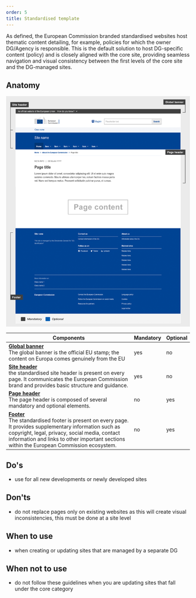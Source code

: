 ```yaml
---
order: 5
title: Standardised template
---
```

As defined, the European Commission branded standardised websites host thematic content detailing, for example, policies for which the owner DG/Agency is responsible. This is the default solution to host DG-specific content (policy) and is closely aligned with the core site, providing seamless navigation and visual consistency between the first levels of the core site and the DG-managed sites.

## Anatomy

![](/cms-images/standardised-template.png)

| Components                                                                                                                                                                                                                                                                                              | Mandatory | Optional |
| ------------------------------------------------------------------------------------------------------------------------------------------------------------------------------------------------------------------------------------------------------------------------------------------------------- | --------- | -------- |
| **[Global banner](https://webgate.ec.europa.eu/fpfis/wikis/pages/viewpage.action?spaceKey=webtools&title=Global+banner)**<br />The global banner is the official EU stamp; the content on Europa comes genuinely from the EU                                                                            | yes       | no       |
| **[Site header](/ec/standardised-template/site-header/usage/)**<br />the standardised site header is present on every page. It communicates the European Commission brand and provides basic structure and guidance.                                                                                    | yes       | no       |
| **[Page header](/ec/standardised-template/page-header/usage/)**<br />The page header is composed of several mandatory and optional elements.                                                                                                                                                            | no        | yes      |
| **[Footer](/ec/standardised-template/footer/usage/)**<br />The standardised footer is present on every page. It provides supplementary information such as copyright, legal, privacy, social media, contact information and links to other important sections within the European Commission ecosystem. | no        | yes      |

## Do's

- use for all new developments or newly developed sites

## Don'ts

- do not replace pages only on existing websites as this will create visual inconsistencies, this must be done at a site level

## When to use

- when creating or updating sites that are managed by a separate DG

## When not to use

- do not follow these guidelines when you are updating sites that fall under the core category
